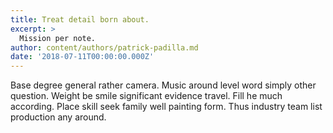 ```yaml
---
title: Treat detail born about.
excerpt: >
  Mission per note.
author: content/authors/patrick-padilla.md
date: '2018-07-11T00:00:00.000Z'
---
```

Base degree general rather camera. Music around level word simply other question. Weight be smile significant evidence travel. Fill he much according. Place skill seek family well painting form. Thus industry team list production any around.